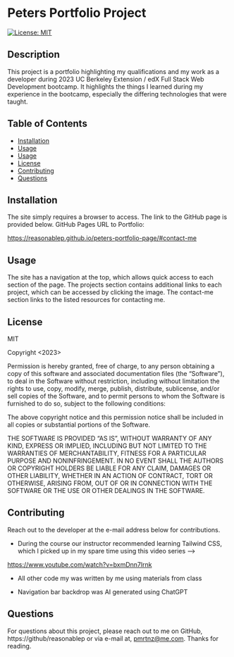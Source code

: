 # Peters Portfolio Project

[![License: MIT](https://img.shields.io/badge/License-MIT-yellow.svg)](https://opensource.org/licenses/MIT)
  
## Description
This project is a portfolio highlighting my qualifications and my work as a developer during 2023 UC Berkeley Extension / edX Full Stack Web Development bootcamp. It highlights the things I learned during my experience in the bootcamp, especially the differing technologies that were taught. 

## Table of Contents

- [Installation](#installation)
- [Usage](#usage)
- [Usage](#usage)
- [License](#license)
- [Contributing](#contributing)
- [Questions](#questions)

  
## Installation
The site simply requires a browser to access. The link to the GitHub page is provided below. GitHub Pages URL to Portfolio:

https://reasonablep.github.io/peters-portfolio-page/#contact-me

## Usage
The site has a navigation at the top, which allows quick access to each section of the page. The projects section contains additional links to each project, which can be accessed by clicking the image. The contact-me section links to the listed resources for contacting me.

## License
MIT

Copyright <2023> <Peter Martinez>

Permission is hereby granted, free of charge, to any person obtaining a copy of this software and associated documentation files (the “Software”), to deal in the Software without restriction, including without limitation the rights to use, copy, modify, merge, publish, distribute, sublicense, and/or sell copies of the Software, and to permit persons to whom the Software is furnished to do so, subject to the following conditions:

The above copyright notice and this permission notice shall be included in all copies or substantial portions of the Software.

THE SOFTWARE IS PROVIDED “AS IS”, WITHOUT WARRANTY OF ANY KIND, EXPRESS OR IMPLIED, INCLUDING BUT NOT LIMITED TO THE WARRANTIES OF MERCHANTABILITY, FITNESS FOR A PARTICULAR PURPOSE AND NONINFRINGEMENT. IN NO EVENT SHALL THE AUTHORS OR COPYRIGHT HOLDERS BE LIABLE FOR ANY CLAIM, DAMAGES OR OTHER LIABILITY, WHETHER IN AN ACTION OF CONTRACT, TORT OR OTHERWISE, ARISING FROM, OUT OF OR IN CONNECTION WITH THE SOFTWARE OR THE USE OR OTHER DEALINGS IN THE SOFTWARE.

## Contributing
Reach out to the developer at the e-mail address below for contributions.

- During the course our instructor recommended learning Tailwind CSS, which I picked up in my spare time using this video series --> 

https://www.youtube.com/watch?v=bxmDnn7lrnk

- All other code my was written by me using materials from class

- Navigation bar backdrop was AI generated using ChatGPT

## Questions
For questions about this project, please reach out to me on GitHub, https://github/reasonablep or via e-mail at, pmrtnz@me.com. Thanks for reading. 
